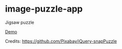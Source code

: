 # image-puzzle-app
Jigsaw puzzle

[Demo](https://voluntari-noi.github.io/image-puzzle-app/)

Credits: https://github.com/Pixabay/jQuery-snapPuzzle
